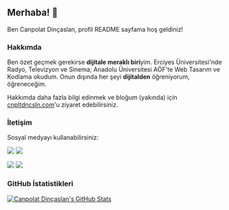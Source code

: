 ## Merhaba! :wave:

Ben Canpolat Dinçaslan, profil README sayfama hoş geldiniz!

### Hakkımda
Ben özet geçmek gerekirse **dijitale meraklı biri**yim.
Erciyes Üniversitesi'nde Radyo, Televizyon ve Sinema; Anadolu Üniversitesi AÖF'te Web Tasarım ve Kodlama okudum. Onun dışında her şeyi **dijitalden** öğreniyorum, öğreneceğim.

Hakkımda daha fazla bilgi edinmek ve bloğum (yakında) için [cnpltdncsln.com](https://cnpltdncsln.com)'u ziyaret edebilirsiniz.

### İletişim
Sosyal medyayı kullanabilirsiniz:

[![](https://img.shields.io/badge/Telegram-@cnpltdncsln-blue)](https://t.me/cnpltdncsln)
[![](https://img.shields.io/badge/Twitter-@cnpltdncsln-blue)](https://twitter.com/cnpltdncsln)

[![](https://img.shields.io/badge/Instagram-@cnpltdncsln-blue)](https://instagram.com/cnpltdncsln)
[![](https://img.shields.io/badge/Keybase-@cnpltdncslnx-blue)](https://keybase.io/cnpltdncslnx)

### GitHub İstatistikleri
[![Canpolat Dinçaslan's GitHub Stats](https://github-readme-stats.vercel.app/api?username=cnpltdncsln&show_icons=true&theme=radical&include_all_commits=true)](https://github.com/cnpltdncsln)